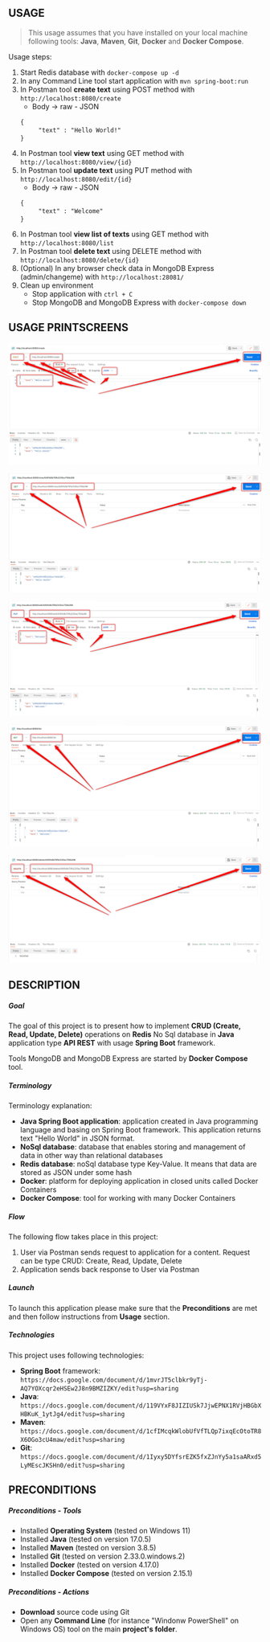 USAGE
-----

> This usage assumes that you have installed on your local machine following tools: **Java**, **Maven**, **Git**, **Docker** and **Docker Compose**.

Usage steps:
1. Start Redis database with `docker-compose up -d`
1. In any Command Line tool start application with `mvn spring-boot:run`
1. In Postman tool **create text** using POST method with `http://localhost:8080/create`
     * Body -> raw - JSON
     ```
     {
          "text" : "Hello World!"
     }
     ```
1. In Postman tool **view text** using GET method with `http://localhost:8080/view/{id}`
1. In Postman tool **update text** using PUT method with `http://localhost:8080/edit/{id}`
     * Body -> raw - JSON
     ```
     {
          "text" : "Welcome"
     }
     ```
1. In Postman tool **view list of texts** using GET method with `http://localhost:8080/list`
1. In Postman tool **delete text** using DELETE method with `http://localhost:8080/delete/{id}`
1. (Optional) In any browser check data in MongoDB Express (admin/changeme) with `http://localhost:28081/`
1. Clean up environment 
     * Stop application with `ctrl + C`
     * Stop MongoDB and MongoDB Express with `docker-compose down`


USAGE PRINTSCREENS
------------------

![My Image](images/image-01.png)

![My Image](images/image-02.png)

![My Image](images/image-03.png)

![My Image](images/image-04.png)

![My Image](images/image-05.png)


DESCRIPTION
-----------

##### Goal
The goal of this project is to present how to implement **CRUD (Create, Read, Update, Delete)** operations on **Redis** No Sql database in **Java** application type **API REST** with usage **Spring Boot** framework.

Tools MongoDB and MongoDB Express are started by **Docker Compose** tool.

##### Terminology
Terminology explanation:
* **Java Spring Boot application**: application created in Java programming language and basing on Spring Boot framework. This application returns text "Hello World" in JSON format.
* **NoSql database**: database that enables storing and management of data in other way than relational databases
* **Redis database**: noSql database type Key-Value. It means that data are stored as JSON under some hash
* **Docker**: platform for deploying application in closed units called Docker Containers
* **Docker Compose**: tool for working with many Docker Containers

##### Flow
The following flow takes place in this project:
1. User via Postman sends request to application for a content. Request can be type CRUD: Create, Read, Update, Delete
1. Application sends back response to User via Postman

##### Launch
To launch this application please make sure that the **Preconditions** are met and then follow instructions from **Usage** section.

##### Technologies
This project uses following technologies:
* **Spring Boot** framework: `https://docs.google.com/document/d/1mvrJT5clbkr9yTj-AQ7YOXcqr2eHSEw2J8n9BMZIZKY/edit?usp=sharing`
* **Java**: `https://docs.google.com/document/d/119VYxF8JIZIUSk7JjwEPNX1RVjHBGbXHBKuK_1ytJg4/edit?usp=sharing`
* **Maven**: `https://docs.google.com/document/d/1cfIMcqkWlobUfVfTLQp7ixqEcOtoTR8X6OGo3cU4maw/edit?usp=sharing`
* **Git**: `https://docs.google.com/document/d/1Iyxy5DYfsrEZK5fxZJnYy5a1saARxd5LyMEscJKSHn0/edit?usp=sharing`


PRECONDITIONS
-------------

##### Preconditions - Tools
* Installed **Operating System** (tested on Windows 11)
* Installed **Java** (tested on version 17.0.5)
* Installed **Maven** (tested on version 3.8.5)
* Installed **Git** (tested on version 2.33.0.windows.2)
* Installed **Docker** (tested on version 4.17.0)
* Installed **Docker Compose** (tested on version 2.15.1)


##### Preconditions - Actions
* **Download** source code using Git 
* Open any **Command Line** (for instance "Windonw PowerShell" on Windows OS) tool on the main **project's folder**.